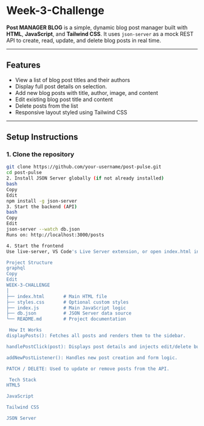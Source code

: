 # Week-3-Challenge

**Post MANAGER BLOG** is a simple, dynamic blog post manager built with **HTML**, **JavaScript**, and **Tailwind CSS**. It uses `json-server` as a mock REST API to create, read, update, and delete blog posts in real time.

---

## Features

- View a list of blog post titles and their authors
- Display full post details on selection.
- Add new blog posts with title, author, image, and content
- Edit existing blog post title and content
- Delete posts from the list
- Responsive layout styled using Tailwind CSS

---

## Setup Instructions

### 1. Clone the repository

```bash
git clone https://github.com/your-username/post-pulse.git
cd post-pulse
2. Install JSON Server globally (if not already installed)
bash
Copy
Edit
npm install -g json-server
3. Start the backend (API)
bash
Copy
Edit
json-server --watch db.json
Runs on: http://localhost:3000/posts

4. Start the frontend
Use live-server, VS Code's Live Server extension, or open index.html in your browser.

Project Structure
graphql
Copy
Edit
WEEK-3-CHALLENGE
│
├── index.html       # Main HTML file
├── styles.css       # Optional custom styles
├── index.js         # Main JavaScript logic
├── db.json          # JSON Server data source
└── README.md        # Project documentation

 How It Works
displayPosts(): Fetches all posts and renders them to the sidebar.

handlePostClick(post): Displays post details and injects edit/delete buttons.

addNewPostListener(): Handles new post creation and form logic.

PATCH / DELETE: Used to update or remove posts from the API.

 Tech Stack
HTML5

JavaScript

Tailwind CSS

JSON Server

